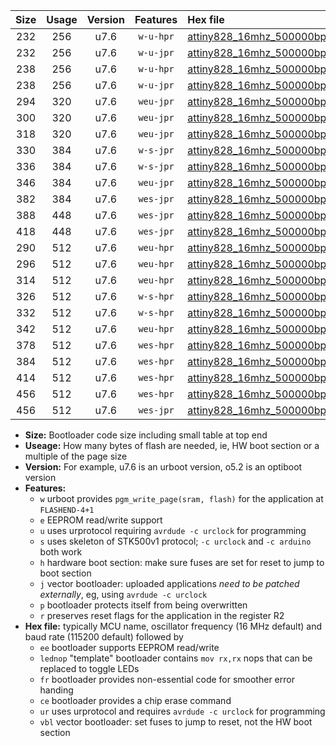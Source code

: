 |Size|Usage|Version|Features|Hex file|
|:-:|:-:|:-:|:-:|:--|
|232|256|u7.6|`w-u-hpr`|[attiny828_16mhz_500000bps_ur.hex](https://raw.githubusercontent.com/stefanrueger/urboot/main/attiny828_16mhz_500000bps_ur.hex)|
|232|256|u7.6|`w-u-jpr`|[attiny828_16mhz_500000bps_ur_vbl.hex](https://raw.githubusercontent.com/stefanrueger/urboot/main/attiny828_16mhz_500000bps_ur_vbl.hex)|
|238|256|u7.6|`w-u-hpr`|[attiny828_16mhz_500000bps_lednop_ur.hex](https://raw.githubusercontent.com/stefanrueger/urboot/main/attiny828_16mhz_500000bps_lednop_ur.hex)|
|238|256|u7.6|`w-u-jpr`|[attiny828_16mhz_500000bps_lednop_ur_vbl.hex](https://raw.githubusercontent.com/stefanrueger/urboot/main/attiny828_16mhz_500000bps_lednop_ur_vbl.hex)|
|294|320|u7.6|`weu-jpr`|[attiny828_16mhz_500000bps_ee_ur_vbl.hex](https://raw.githubusercontent.com/stefanrueger/urboot/main/attiny828_16mhz_500000bps_ee_ur_vbl.hex)|
|300|320|u7.6|`weu-jpr`|[attiny828_16mhz_500000bps_ee_lednop_ur_vbl.hex](https://raw.githubusercontent.com/stefanrueger/urboot/main/attiny828_16mhz_500000bps_ee_lednop_ur_vbl.hex)|
|318|320|u7.6|`weu-jpr`|[attiny828_16mhz_500000bps_ee_lednop_fr_ur_vbl.hex](https://raw.githubusercontent.com/stefanrueger/urboot/main/attiny828_16mhz_500000bps_ee_lednop_fr_ur_vbl.hex)|
|330|384|u7.6|`w-s-jpr`|[attiny828_16mhz_500000bps_vbl.hex](https://raw.githubusercontent.com/stefanrueger/urboot/main/attiny828_16mhz_500000bps_vbl.hex)|
|336|384|u7.6|`w-s-jpr`|[attiny828_16mhz_500000bps_lednop_vbl.hex](https://raw.githubusercontent.com/stefanrueger/urboot/main/attiny828_16mhz_500000bps_lednop_vbl.hex)|
|346|384|u7.6|`weu-jpr`|[attiny828_16mhz_500000bps_ee_lednop_fr_ce_ur_vbl.hex](https://raw.githubusercontent.com/stefanrueger/urboot/main/attiny828_16mhz_500000bps_ee_lednop_fr_ce_ur_vbl.hex)|
|382|384|u7.6|`wes-jpr`|[attiny828_16mhz_500000bps_ee_vbl.hex](https://raw.githubusercontent.com/stefanrueger/urboot/main/attiny828_16mhz_500000bps_ee_vbl.hex)|
|388|448|u7.6|`wes-jpr`|[attiny828_16mhz_500000bps_ee_lednop_vbl.hex](https://raw.githubusercontent.com/stefanrueger/urboot/main/attiny828_16mhz_500000bps_ee_lednop_vbl.hex)|
|418|448|u7.6|`wes-jpr`|[attiny828_16mhz_500000bps_ee_lednop_fr_vbl.hex](https://raw.githubusercontent.com/stefanrueger/urboot/main/attiny828_16mhz_500000bps_ee_lednop_fr_vbl.hex)|
|290|512|u7.6|`weu-hpr`|[attiny828_16mhz_500000bps_ee_ur.hex](https://raw.githubusercontent.com/stefanrueger/urboot/main/attiny828_16mhz_500000bps_ee_ur.hex)|
|296|512|u7.6|`weu-hpr`|[attiny828_16mhz_500000bps_ee_lednop_ur.hex](https://raw.githubusercontent.com/stefanrueger/urboot/main/attiny828_16mhz_500000bps_ee_lednop_ur.hex)|
|314|512|u7.6|`weu-hpr`|[attiny828_16mhz_500000bps_ee_lednop_fr_ur.hex](https://raw.githubusercontent.com/stefanrueger/urboot/main/attiny828_16mhz_500000bps_ee_lednop_fr_ur.hex)|
|326|512|u7.6|`w-s-hpr`|[attiny828_16mhz_500000bps.hex](https://raw.githubusercontent.com/stefanrueger/urboot/main/attiny828_16mhz_500000bps.hex)|
|332|512|u7.6|`w-s-hpr`|[attiny828_16mhz_500000bps_lednop.hex](https://raw.githubusercontent.com/stefanrueger/urboot/main/attiny828_16mhz_500000bps_lednop.hex)|
|342|512|u7.6|`weu-hpr`|[attiny828_16mhz_500000bps_ee_lednop_fr_ce_ur.hex](https://raw.githubusercontent.com/stefanrueger/urboot/main/attiny828_16mhz_500000bps_ee_lednop_fr_ce_ur.hex)|
|378|512|u7.6|`wes-hpr`|[attiny828_16mhz_500000bps_ee.hex](https://raw.githubusercontent.com/stefanrueger/urboot/main/attiny828_16mhz_500000bps_ee.hex)|
|384|512|u7.6|`wes-hpr`|[attiny828_16mhz_500000bps_ee_lednop.hex](https://raw.githubusercontent.com/stefanrueger/urboot/main/attiny828_16mhz_500000bps_ee_lednop.hex)|
|414|512|u7.6|`wes-hpr`|[attiny828_16mhz_500000bps_ee_lednop_fr.hex](https://raw.githubusercontent.com/stefanrueger/urboot/main/attiny828_16mhz_500000bps_ee_lednop_fr.hex)|
|456|512|u7.6|`wes-hpr`|[attiny828_16mhz_500000bps_ee_lednop_fr_ce.hex](https://raw.githubusercontent.com/stefanrueger/urboot/main/attiny828_16mhz_500000bps_ee_lednop_fr_ce.hex)|
|456|512|u7.6|`wes-jpr`|[attiny828_16mhz_500000bps_ee_lednop_fr_ce_vbl.hex](https://raw.githubusercontent.com/stefanrueger/urboot/main/attiny828_16mhz_500000bps_ee_lednop_fr_ce_vbl.hex)|

- **Size:** Bootloader code size including small table at top end
- **Useage:** How many bytes of flash are needed, ie, HW boot section or a multiple of the page size
- **Version:** For example, u7.6 is an urboot version, o5.2 is an optiboot version
- **Features:**
  + `w` urboot provides `pgm_write_page(sram, flash)` for the application at `FLASHEND-4+1`
  + `e` EEPROM read/write support
  + `u` uses urprotocol requiring `avrdude -c urclock` for programming
  + `s` uses skeleton of STK500v1 protocol; `-c urclock` and `-c arduino` both work
  + `h` hardware boot section: make sure fuses are set for reset to jump to boot section
  + `j` vector bootloader: uploaded applications *need to be patched externally*, eg, using `avrdude -c urclock`
  + `p` bootloader protects itself from being overwritten
  + `r` preserves reset flags for the application in the register R2
- **Hex file:** typically MCU name, oscillator frequency (16 MHz default) and baud rate (115200 default) followed by
  + `ee` bootloader supports EEPROM read/write
  + `lednop` "template" bootloader contains `mov rx,rx` nops that can be replaced to toggle LEDs
  + `fr` bootloader provides non-essential code for smoother error handing
  + `ce` bootloader provides a chip erase command
  + `ur` uses urprotocol and requires `avrdude -c urclock` for programming
  + `vbl` vector bootloader: set fuses to jump to reset, not the HW boot section

